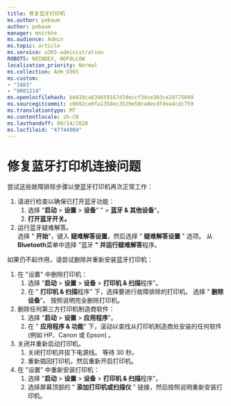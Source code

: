 ```yaml
---
title: 修复蓝牙打印机
ms.author: pebaum
author: pebaum
manager: mnirkhe
ms.audience: Admin
ms.topic: article
ms.service: o365-administration
ROBOTS: NOINDEX, NOFOLLOW
localization_priority: Normal
ms.collection: Adm_O365
ms.custom:
- "3483"
- "9001214"
ms.openlocfilehash: bd419ca63d659167d7deccf34ce303ce29775099
ms.sourcegitcommit: c6692ce0fa1358ec3529e59ca0ecdfdea4cdc759
ms.translationtype: MT
ms.contentlocale: zh-CN
ms.lasthandoff: 09/14/2020
ms.locfileid: "47744904"
---
```

# <a name="fix-bluetooth-printer-connection-issues"></a>修复蓝牙打印机连接问题

尝试这些故障排除步骤以使蓝牙打印机再次正常工作：


1. 请进行检查以确保已打开蓝牙功能：
    1. 选择 "**启动**  >  **设置**  >  **设备**" "  >  **蓝牙 & 其他设备**"。
    2. **打开蓝牙开关。**
2. 运行蓝牙疑难解答。 <br>
    选择 " **开始**"，键入 **疑难解答设置**，然后选择 " **疑难解答设置** " 选项。 从**Bluetooth**菜单中选择 "蓝牙 **" 并运行疑难解答**程序。

如果仍不起作用，请尝试删除并重新安装蓝牙打印机：

1. 在 "设置" 中删除打印机：
    1. 选择 "**启动**  >  **设置**  >  **设备**  >  **打印机 & 扫描**程序"。
    2. 在 " **打印机 & 扫描**程序" 下，选择要进行故障排除的打印机。 选择 " **删除设备**"。 按照说明完全删除打印机。
2. 删除任何第三方打印机制造商软件：
    1. 选择 "**启动**  >  **设置**  >  **应用程序**"。
    2. 在 " **应用程序 & 功能**" 下，滚动以查找从打印机制造商处安装的任何软件 (例如 HP、Canon 或 Epson) 。
3. 关闭并重新启动打印机。
   1. 关闭打印机并拔下电源线。 等待 30 秒。 
   2. 重新插回打印机，然后重新开启打印机。
4. 在 "设置" 中重新安装打印机：
    1. 选择 "**启动**  >  **设置**  >  **设备**  >  **打印机 & 扫描**程序"。
    2. 选择屏幕顶部的 " **添加打印机或扫描仪** " 链接，然后按照说明重新安装打印机。
